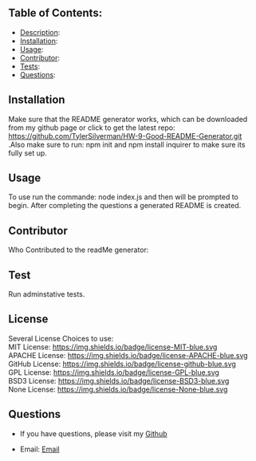 ## Table of Contents: 

* [Description](#description): 
* [Installation](#installation):
* [Usage](#usage):
* [Contributor](#contributor):
* [Tests](#test):
* [Questions](#questions):

## Installation 
Make sure that the README generator works, which can be downloaded from my github page or click to get the latest repo: https://github.com/TylerSilverman/HW-9-Good-README-Generator.git .Also make sure to run: npm init and npm install inquirer to make sure its fully set up. 

## Usage

To use run the commande: node index.js and then will be prompted to begin. 
After completing the questions a generated README is created. 

## Contributor 
Who Contributed to the readMe generator: 

## Test
Run adminstative tests.

## License
Several License Choices to use:
<br>
MIT License: https://img.shields.io/badge/license-MIT-blue.svg
<br>
APACHE License: https://img.shields.io/badge/license-APACHE-blue.svg
<br>
GitHub License: https://img.shields.io/badge/license-github-blue.svg
<br>
GPL License: https://img.shields.io/badge/license-GPL-blue.svg
<br>
BSD3 License: https://img.shields.io/badge/license-BSD3-blue.svg
<br>
None License: https://img.shields.io/badge/license-None-blue.svg
<br>
## Questions
* If you have questions, please visit my [Github](https://github.com/TylerSilverman) 

* Email: [Email](silverman.tyler@gmail.com)

